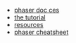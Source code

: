 - [phaser doc ces](https://www.google.com/cse/publicurl?cx=002275236069752690551:gvxuquoz3pg)
- [the tutorial](http://www.codevinsky.com/phaser-2-0-tutorial-flappy-bird-part-1/)
- [resources](http://www.lessmilk.com/phaser-tutorial/)
- [phaser cheatsheet](http://invrse.co/phaser-cheatsheet/)
